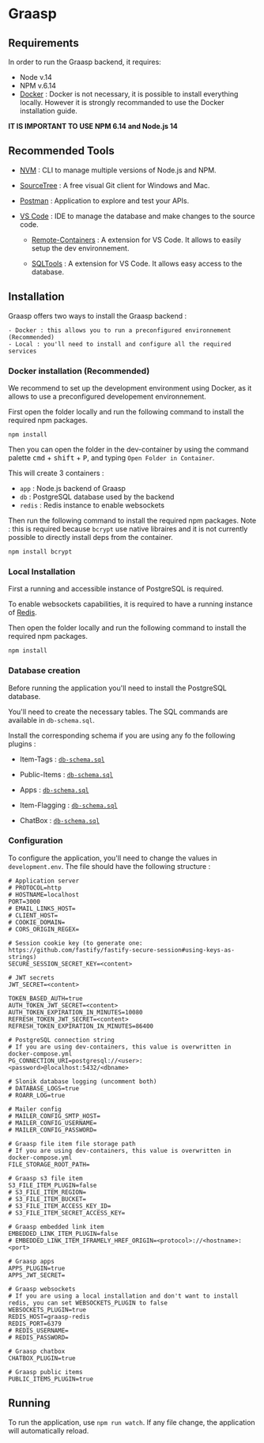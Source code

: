 # Graasp

## Requirements

In order to run the Graasp backend, it requires:

- Node v.14
- NPM v.6.14
- [Docker](https://docs.docker.com/get-docker/) : Docker is not necessary, it is possible to install everything locally. However it is strongly recommanded to use the Docker installation guide.

**IT IS IMPORTANT TO USE NPM 6.14 and Node.js 14**

## Recommended Tools

- [NVM](https://github.com/nvm-sh/nvm) : CLI to manage multiple versions of Node.js and NPM.

- [SourceTree](https://www.sourcetreeapp.com) : A free visual Git client for Windows and Mac.

- [Postman](https://www.postman.com) : Application to explore and test your APIs.

- [VS Code](https://code.visualstudio.com) : IDE to manage the database and make changes to the source code.

    - [Remote-Containers](https://marketplace.visualstudio.com/items?itemName=ms-vscode-remote.remote-containers) : A extension for VS Code. It allows to easily setup the dev environnement.

    - [SQLTools](https://marketplace.visualstudio.com/items?itemName=mtxr.sqltools) : A extension for VS Code. It allows easy access to the database.

## Installation

Graasp offers two ways to install the Graasp backend :

    - Docker : this allows you to run a preconfigured environnement (Recommended)
    - Local : you'll need to install and configure all the required services

### Docker installation (Recommended) 

We recommend to set up the development environment using Docker, as it allows to use a preconfigured developement environnement.

First open the folder locally and run the following command to install the required npm packages.

`npm install`

Then you can open the folder in the dev-container by using the command palette <kbd>cmd</kbd> + <kbd>shift</kbd> + <kbd>P</kbd>, and typing `Open Folder in Container`.

This will create 3 containers :
- `app` : Node.js backend of Graasp
- `db` : PostgreSQL database used by the backend 
- `redis` : Redis instance to enable websockets

Then run the following command to install the required npm packages. Note : this is required because `bcrypt` use native libraires and it is not currently possible to directly install deps from the container.

`npm install bcrypt`

### Local Installation

First a running and accessible instance of PostgreSQL is required.

To enable websockets capabilities, it is required to have a running instance of [Redis](https://redis.io).

Then open the folder locally and run the following command to install the required npm packages.

`npm install`

### Database creation

Before running the application you'll need to install the PostgreSQL database.

You'll need to create the necessary tables. The SQL commands are available in `db-schema.sql`.

Install the corresponding schema if you are using any fo the following plugins :

- Item-Tags : [`db-schema.sql`](https://github.com/graasp/graasp-item-tags/blob/3/pinnedItem/db-schema.sql)

- Public-Items : [`db-schema.sql`](https://github.com/graasp/graasp-public-items/blob/main/db-schema.sql)

- Apps : [`db-schema.sql`](https://github.com/graasp/graasp-apps/blob/main/db-schema.sql)

- Item-Flagging : [`db-schema.sql`](https://github.com/graasp/graasp-item-flagging/blob/master/db-schema.sql)

- ChatBox : [`db-schema.sql`](https://github.com/graasp/graasp-plugin-chatbox/blob/main/db-schema.sql)

### Configuration

To configure the application, you'll need to change the values in  `development.env`. The file should have the following structure :

```` 
# Application server
# PROTOCOL=http
# HOSTNAME=localhost
PORT=3000
# EMAIL_LINKS_HOST=
# CLIENT_HOST=
# COOKIE_DOMAIN=
# CORS_ORIGIN_REGEX=

# Session cookie key (to generate one: https://github.com/fastify/fastify-secure-session#using-keys-as-strings)
SECURE_SESSION_SECRET_KEY=<content>

# JWT secrets
JWT_SECRET=<content>

TOKEN_BASED_AUTH=true
AUTH_TOKEN_JWT_SECRET=<content>
AUTH_TOKEN_EXPIRATION_IN_MINUTES=10080
REFRESH_TOKEN_JWT_SECRET=<content>
REFRESH_TOKEN_EXPIRATION_IN_MINUTES=86400

# PostgreSQL connection string
# If you are using dev-containers, this value is overwritten in docker-compose.yml
PG_CONNECTION_URI=postgresql://<user>:<password>@localhost:5432/<dbname>

# Slonik database logging (uncomment both)
# DATABASE_LOGS=true
# ROARR_LOG=true

# Mailer config
# MAILER_CONFIG_SMTP_HOST=
# MAILER_CONFIG_USERNAME=
# MAILER_CONFIG_PASSWORD=

# Graasp file item file storage path
# If you are using dev-containers, this value is overwritten in docker-compose.yml
FILE_STORAGE_ROOT_PATH=

# Graasp s3 file item
S3_FILE_ITEM_PLUGIN=false
# S3_FILE_ITEM_REGION=
# S3_FILE_ITEM_BUCKET=
# S3_FILE_ITEM_ACCESS_KEY_ID=
# S3_FILE_ITEM_SECRET_ACCESS_KEY=

# Graasp embedded link item
EMBEDDED_LINK_ITEM_PLUGIN=false
# EMBEDDED_LINK_ITEM_IFRAMELY_HREF_ORIGIN=<protocol>://<hostname>:<port>

# Graasp apps
APPS_PLUGIN=true
APPS_JWT_SECRET=

# Graasp websockets
# If you are using a local installation and don't want to install redis, you can set WEBSOCKETS_PLUGIN to false
WEBSOCKETS_PLUGIN=true
REDIS_HOST=graasp-redis
REDIS_PORT=6379
# REDIS_USERNAME=
# REDIS_PASSWORD=

# Graasp chatbox
CHATBOX_PLUGIN=true

# Graasp public items
PUBLIC_ITEMS_PLUGIN=true
````

## Running

To run the application, use `npm run watch`. If any file change, the application will automatically reload.